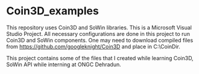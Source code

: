 # Coin3D_examples
This repository uses Coin3D and SoWin libraries. This is a Microsoft Visual Studio Project. All necessary configurations are done in this project to run Coin3D and SoWin components. One may need to download compiled files from https://github.com/googleknight/Coin3D and place in C:\CoinDir.

This project contains some of the files that I created while learning Coin3D, SoWin API while interning at ONGC Dehradun.
